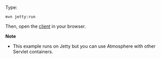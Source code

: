 Type:

```
mvn jetty:run
```

Then, open the [client](http://jsbin.com/lelaba/1/watch?js,console) in your browser.

**Note**

* This example runs on Jetty but you can use Atmosphere with other Servlet containers.